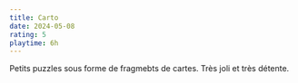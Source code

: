 ```yaml
---
title: Carto
date: 2024-05-08
rating: 5
playtime: 6h
---
```


Petits puzzles sous forme de fragmebts de cartes. Très joli et très détente.
